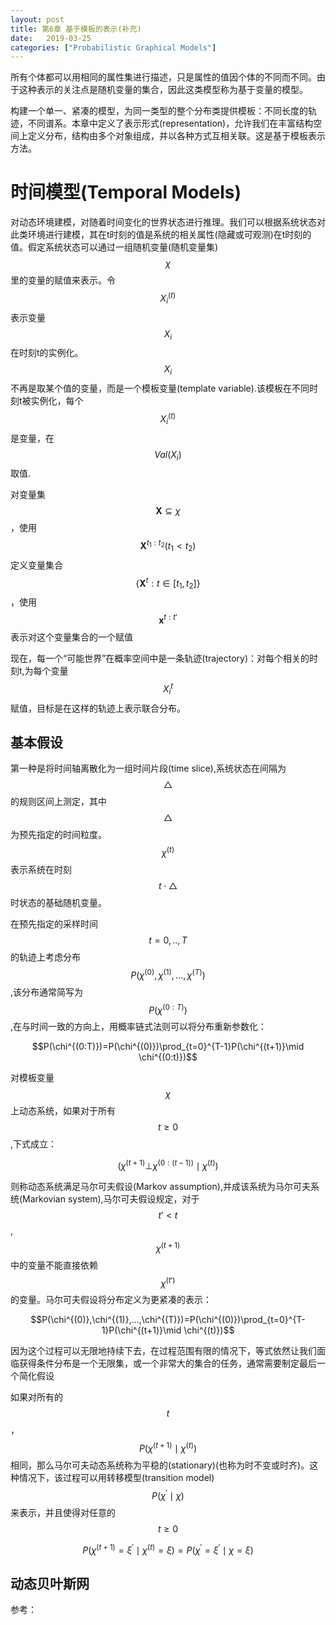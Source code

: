 ```yaml
---
layout: post
title: 第6章 基于模板的表示(补充)   
date:   2019-03-25
categories: ["Probabilistic Graphical Models"]
---  
```


所有个体都可以用相同的属性集进行描述，只是属性的值因个体的不同而不同。由于这种表示的关注点是随机变量的集合，因此这类模型称为基于变量的模型。  

构建一个单一、紧凑的模型，为同一类型的整个分布类提供模板：不同长度的轨迹，不同谱系。本章中定义了表示形式(representation)，允许我们在丰富结构空间上定义分布，结构由多个对象组成，并以各种方式互相关联。这是基于模板表示方法。  

# 时间模型(Temporal Models)    

对动态环境建模，对随着时间变化的世界状态进行推理。我们可以根据系统状态对此类环境进行建模，其在t时刻的值是系统的相关属性(隐藏或可观测)在t时刻的值。假定系统状态可以通过一组随机变量(随机变量集)$$\chi$$里的变量的赋值来表示。令$$X_{i}^{(t)}$$表示变量$$X_{i}$$在时刻t的实例化。$$X_{i}$$不再是取某个值的变量，而是一个模板变量(template variable).该模板在不同时刻t被实例化，每个$$X_{i}^{(t)}$$是变量，在$$Val(X_{i})$$取值.    

对变量集$$\mathbf{X}\subseteq \chi$$，使用$$\mathbf{X}^{t_{1}:t_{2}}(t_{1} < t_{2})$$定义变量集合$$\{\mathbf{X}^{t}:t\in [t_{1},t_{2}]\}$$ ，使用$$\mathbf{x}^{t:t'}$$表示对这个变量集合的一个赋值

现在，每一个“可能世界”在概率空间中是一条轨迹(trajectory)：对每个相关的时刻t,为每个变量$$X_{i}^{t}$$赋值，目标是在这样的轨迹上表示联合分布。   

## 基本假设  

第一种是将时间轴离散化为一组时间片段(time slice),系统状态在间隔为$$\triangle$$的规则区间上测定，其中$$\triangle$$为预先指定的时间粒度。$$\chi^{(t)}$$表示系统在时刻$$t\cdot \triangle$$时状态的基础随机变量。  

在预先指定的采样时间$$t=0,..,T$$的轨迹上考虑分布$$P(\chi^{(0)},\chi^{(1)},...,\chi^{(T)})$$,该分布通常简写为$$P(\chi^{(0:T)})$$,在与时间一致的方向上，用概率链式法则可以将分布重新参数化：   

$$P(\chi^{(0:T)})=P(\chi^{(0)})\prod_{t=0}^{T-1}P(\chi^{(t+1)}\mid \chi^{(0:t)})$$ 

对模板变量$$\chi$$上动态系统，如果对于所有$$t\ge 0$$,下式成立：  

$$(\chi^{(t+1)} \bot \chi^{(0:(t-1))}\mid \chi^{(t)})$$   

则称动态系统满足马尔可夫假设(Markov assumption),并成该系统为马尔可夫系统(Markovian system),马尔可夫假设规定，对于$$t'<t$$,$$\chi^{(t+1)}$$中的变量不能直接依赖$$\chi^{(t')}$$的变量。马尔可夫假设将分布定义为更紧凑的表示：  

$$P(\chi^{(0)},\chi^{(1)},...,\chi^{(T)})=P(\chi^{(0)})\prod_{t=0}^{T-1}P(\chi^{(t+1)}\mid \chi^{(t)})$$

因为这个过程可以无限地持续下去，在过程范围有限的情况下，等式依然让我们面临获得条件分布是一个无限集，或一个非常大的集合的任务，通常需要制定最后一个简化假设   

如果对所有的$$t$$，$$P(\chi^{(t+1)}\mid \chi^{(t)})$$相同，那么马尔可夫动态系统称为平稳的(stationary)(也称为时不变或时齐)。这种情况下，该过程可以用转移模型(transition model)$$P(\chi^{'}\mid \chi)$$来表示，并且使得对任意的$$t\ge 0$$    

$$P(\chi^{(t+1)}= \xi^{'} \mid \chi^{(t)}= \xi)=P(\chi^{'} = \xi^{'} \mid \chi = \xi)$$

## 动态贝叶斯网  


参考：



